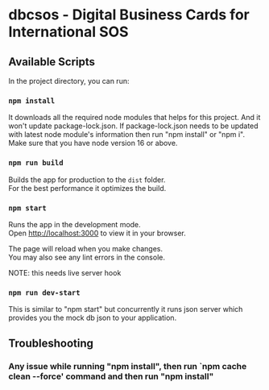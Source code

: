 # dbcsos - Digital Business Cards for International SOS

## Available Scripts

In the project directory, you can run:

### `npm install`

It downloads all the required node modules that helps for this project.
And it won't update package-lock.json. If package-lock.json needs to be updated
with latest node module's information then run "npm install" or "npm i".
Make sure that you have node version 16 or above.


### `npm run build`

Builds the app for production to the `dist` folder.\
For the best performance it optimizes the build.

### `npm start`

Runs the app in the development mode.\
Open [http://localhost:3000](http://localhost:3000) to view it in your browser.

The page will reload when you make changes.\
You may also see any lint errors in the console.

NOTE: this needs live server hook

### `npm run dev-start`

This is similar to "npm start" but concurrently it runs json server which provides
you the mock db json to your application.


## Troubleshooting

### Any issue while running "npm install", then run `npm cache clean --force' command and then run "npm install"